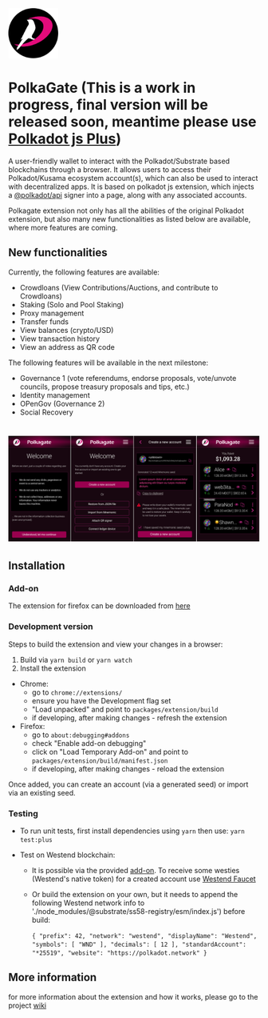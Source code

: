 <img src="https://raw.githubusercontent.com/Nick-1979/PolkadotJsPlusPictures/main/polkagate/logo/534b.PNG" data-canonical-src="https://raw.githubusercontent.com/Nick-1979/PolkadotJsPlusPictures/main/polkagate/logo/534b.PNG" width="100" height="100" />

# PolkaGate (This is a work in progress, final version will be released soon, meantime please use [Polkadot js Plus](https://www.polkagate.xyz))

A user-friendly wallet to interact with the Polkadot/Substrate based blockchains through a browser. It allows users to access their Polkadot/Kusama ecosystem account(s), which can also be used to interact with decentralized apps. It is based on polkadot js extension, which injects a [@polkadot/api](https://github.com/polkadot-js/api) signer into a page, along with any associated accounts.

Polkagate extension not only has all the abilities of the original Polkadot extension, but also many new functionalities as listed below are available, where more features are coming.

## New functionalities

Currently, the following features are available:
  - Crowdloans (View Contributions/Auctions, and contribute to Crowdloans)
  - Staking (Solo and Pool Staking)
  - Proxy management
  - Transfer funds
  - View balances (crypto/USD)
  - View transaction history
  - View an address as QR code

The following features will be available in the next milestone:

  - Governance 1 (vote referendums, endorse proposals, vote/unvote councils, propose treasury proposals and tips, etc.)
  - Identity management
  - OPenGov (Governance 2)
  - Social Recovery
  

# ![Polkagate extension intro](https://raw.githubusercontent.com/Nick-1979/PolkadotJsPlusPictures/main/polkagate/new/intro.png)

<!-- ### More photos [wiki](https://github.com/Nick-1979/polkadot-Js-Plus-extension/wiki/How-To's) -->


## Installation 

### Add-on

The extension for firefox can be downloaded from [here](https://addons.mozilla.org/en-US/firefox/addon/polkadot-js-plus-extension/)


### Development version

Steps to build the extension and view your changes in a browser:

1. Build via `yarn build` or `yarn watch`
2. Install the extension
  - Chrome:
    - go to `chrome://extensions/`
    - ensure you have the Development flag set
    - "Load unpacked" and point to `packages/extension/build`
    - if developing, after making changes - refresh the extension
  - Firefox:
    - go to `about:debugging#addons`
    - check "Enable add-on debugging"
    - click on "Load Temporary Add-on" and point to `packages/extension/build/manifest.json`
    - if developing, after making changes - reload the extension


Once added, you can create an account (via a generated seed) or import via an existing seed.


### Testing

* To run unit tests, first install dependencies using `yarn` then use: `yarn test:plus`

* Test on Westend blockchain:

   - It is possible via the provided [add-on](https://addons.mozilla.org/en-US/firefox/addon/polkadot-js-plus-extension/). To receive some westies (Westend's native token) for a created account use [Westend Faucet](https://matrix.to/#/#westend_faucet:matrix.org)

   - Or build the extension on your own, but it needs to append the following Westend network info to './node_modules/@substrate/ss58-registry/esm/index.js') before build:

     `{
		"prefix": 42,
		"network": "westend",
		"displayName": "Westend",
		"symbols": [
			"WND"
		],
		"decimals": [
			12
		],
		"standardAccount": "*25519",
		"website": "https://polkadot.network"
	}`


## More information 

for more information about the extension and how it works, please go to the project [wiki](https://github.com/Nick-1979/polkadot-Js-Plus-extension/wiki) 

<!-- ## To support 


<img src="./packages/extension-polkagate/docs/logos/dot.svg" width="20" />  17VdcY2F3WvhSLFHBGZreubzQNQ3NZzLbQsugGzHmzzprSG

<img src="./packages/extension-polkagate/docs/logos/ksm.svg" width="20" />  Cgp9bcq1dGP1Z9B6F2ccTSTHNez9jq2iUX993ZbDVByPSU2 -->
